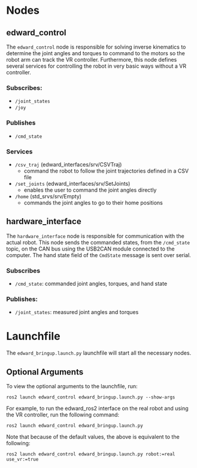 # Nodes

## edward_control
The `edward_control` node is responsible for solving inverse kinematics
to determine the joint angles and torques to command to the motors 
so the robot arm can track the VR controller. Furthermore, this node
defines several services for controlling the robot in very basic ways
without a VR controller.

### Subscribes:
- `/joint_states`
- `/joy`

### Publishes
- `/cmd_state`

### Services
- `/csv_traj` (edward_interfaces/srv/CSVTraj)
  - command the robot to follow the joint trajectories defined in a CSV file
- `/set_joints` (edward_interfaces/srv/SetJoints)
  - enables the user to command the joint angles directly
- `/home` (std_srvs/srv/Empty)
  - commands the joint angles to go to their home positions

## hardware_interface
The `hardware_interface` node is responsible for communication with the 
actual robot. This node sends the commanded states, from the `/cmd_state`
topic, on the CAN bus using the USB2CAN module connected to the computer.
The hand state field of the `CmdState` message is sent over serial.


### Subscribes
- `/cmd_state`: commanded joint angles, torques, and hand state

### Publishes:
- `/joint_states`: measured joint angles and torques


# Launchfile
The `edward_bringup.launch.py` launchfile will start all the necessary nodes.

## Optional Arguments

To view the optional arguments to the launchfile, run:
```
ros2 launch edward_control edward_bringup.launch.py --show-args 
```

For example, to run the edward_ros2 interface on the real robot and using the VR
controller, run the following command:
```
ros2 launch edward_control edward_bringup.launch.py
```

Note that because of the default values, the above is equivalent to the following:
```
ros2 launch edward_control edward_bringup.launch.py robot:=real use_vr:=true
```

